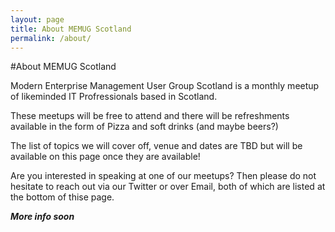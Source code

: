 ```yaml
---
layout: page
title: About MEMUG Scotland
permalink: /about/
---
```


#About MEMUG Scotland

Modern Enterprise Management User Group Scotland is a monthly meetup of likeminded IT Profressionals based in Scotland. 

These meetups will be free to attend and there will be refreshments available in the form of Pizza and soft drinks (and maybe beers?)

The list of topics we will cover off, venue and dates are TBD but will be available on this page once they are available!

Are you interested in speaking at one of our meetups? Then please do not hesitate to reach out via our Twitter or over Email, both of which are listed at the bottom of thise page.

***More info soon***